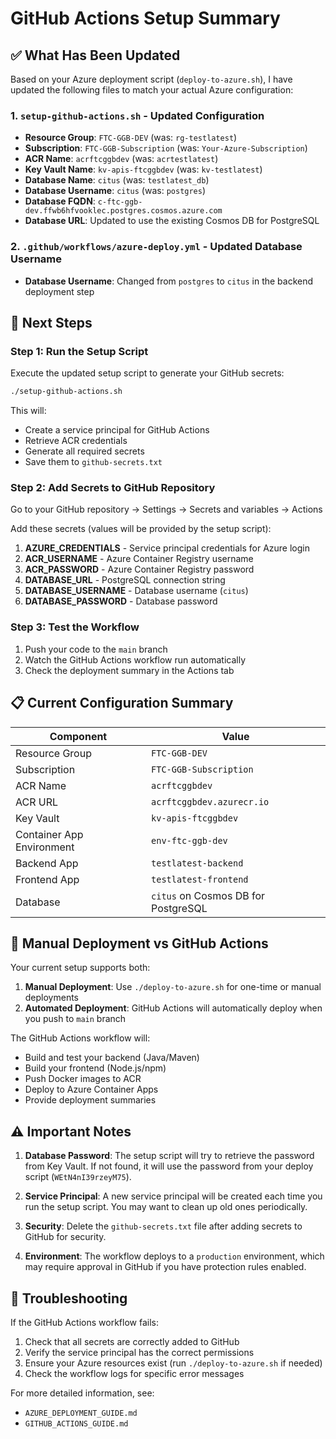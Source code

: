 # GitHub Actions Setup Summary

## ✅ What Has Been Updated

Based on your Azure deployment script (`deploy-to-azure.sh`), I have updated the following files to match your actual Azure configuration:

### 1. `setup-github-actions.sh` - Updated Configuration
- **Resource Group**: `FTC-GGB-DEV` (was: `rg-testlatest`)
- **Subscription**: `FTC-GGB-Subscription` (was: `Your-Azure-Subscription`)
- **ACR Name**: `acrftcggbdev` (was: `acrtestlatest`)
- **Key Vault Name**: `kv-apis-ftcggbdev` (was: `kv-testlatest`)
- **Database Name**: `citus` (was: `testlatest_db`)
- **Database Username**: `citus` (was: `postgres`)
- **Database FQDN**: `c-ftc-ggb-dev.ffwb6hfvooklec.postgres.cosmos.azure.com`
- **Database URL**: Updated to use the existing Cosmos DB for PostgreSQL

### 2. `.github/workflows/azure-deploy.yml` - Updated Database Username
- **Database Username**: Changed from `postgres` to `citus` in the backend deployment step

## 🚀 Next Steps

### Step 1: Run the Setup Script
Execute the updated setup script to generate your GitHub secrets:

```bash
./setup-github-actions.sh
```

This will:
- Create a service principal for GitHub Actions
- Retrieve ACR credentials
- Generate all required secrets
- Save them to `github-secrets.txt`

### Step 2: Add Secrets to GitHub Repository
Go to your GitHub repository → Settings → Secrets and variables → Actions

Add these secrets (values will be provided by the setup script):

1. **AZURE_CREDENTIALS** - Service principal credentials for Azure login
2. **ACR_USERNAME** - Azure Container Registry username
3. **ACR_PASSWORD** - Azure Container Registry password
4. **DATABASE_URL** - PostgreSQL connection string
5. **DATABASE_USERNAME** - Database username (`citus`)
6. **DATABASE_PASSWORD** - Database password

### Step 3: Test the Workflow
1. Push your code to the `main` branch
2. Watch the GitHub Actions workflow run automatically
3. Check the deployment summary in the Actions tab

## 📋 Current Configuration Summary

| Component | Value |
|-----------|-------|
| Resource Group | `FTC-GGB-DEV` |
| Subscription | `FTC-GGB-Subscription` |
| ACR Name | `acrftcggbdev` |
| ACR URL | `acrftcggbdev.azurecr.io` |
| Key Vault | `kv-apis-ftcggbdev` |
| Container App Environment | `env-ftc-ggb-dev` |
| Backend App | `testlatest-backend` |
| Frontend App | `testlatest-frontend` |
| Database | `citus` on Cosmos DB for PostgreSQL |

## 🔧 Manual Deployment vs GitHub Actions

Your current setup supports both:

1. **Manual Deployment**: Use `./deploy-to-azure.sh` for one-time or manual deployments
2. **Automated Deployment**: GitHub Actions will automatically deploy when you push to `main` branch

The GitHub Actions workflow will:
- Build and test your backend (Java/Maven)
- Build your frontend (Node.js/npm)
- Push Docker images to ACR
- Deploy to Azure Container Apps
- Provide deployment summaries

## ⚠️ Important Notes

1. **Database Password**: The setup script will try to retrieve the password from Key Vault. If not found, it will use the password from your deploy script (`WEtN4nI39rzeyM75`).

2. **Service Principal**: A new service principal will be created each time you run the setup script. You may want to clean up old ones periodically.

3. **Security**: Delete the `github-secrets.txt` file after adding secrets to GitHub for security.

4. **Environment**: The workflow deploys to a `production` environment, which may require approval in GitHub if you have protection rules enabled.

## 🐛 Troubleshooting

If the GitHub Actions workflow fails:

1. Check that all secrets are correctly added to GitHub
2. Verify the service principal has the correct permissions
3. Ensure your Azure resources exist (run `./deploy-to-azure.sh` if needed)
4. Check the workflow logs for specific error messages

For more detailed information, see:
- `AZURE_DEPLOYMENT_GUIDE.md`
- `GITHUB_ACTIONS_GUIDE.md` 